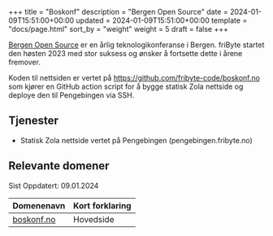 +++
title = "Boskonf"
description = "Bergen Open Source"
date = 2024-01-09T15:51:00+00:00
updated = 2024-01-09T15:51:00+00:00
template = "docs/page.html"
sort_by = "weight"
weight = 5
draft = false
+++

[Bergen Open Source](https://boskonf.no) er en årlig teknologikonferanse i
Bergen. friByte startet den høsten 2023 med stor suksess og ønsker å fortsette
dette i årene fremover.

Koden til nettsiden er vertet på https://github.com/fribyte-code/boskonf.no som
kjører en GitHub action script for å bygge statisk Zola nettside og deploye den
til Pengebingen via SSH.

## Tjenester

- Statisk Zola nettside vertet på Pengebingen (pengebingen.fribyte.no)

## Relevante domener

Sist Oppdatert: 09.01.2024

| Domenenavn               | Kort forklaring |
| ------------------------ | --------------- |
| [boskonf.no](https://boskonf.no) | Hovedside       |
